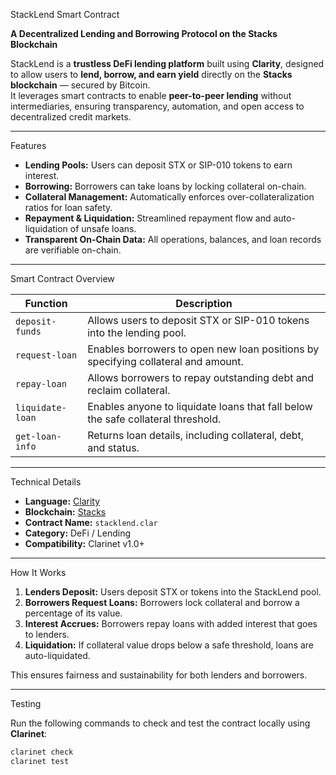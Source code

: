 StackLend Smart Contract

**A Decentralized Lending and Borrowing Protocol on the Stacks Blockchain**

StackLend is a **trustless DeFi lending platform** built using **Clarity**, designed to allow users to **lend, borrow, and earn yield** directly on the **Stacks blockchain** — secured by Bitcoin.  
It leverages smart contracts to enable **peer-to-peer lending** without intermediaries, ensuring transparency, automation, and open access to decentralized credit markets.

---

Features

- **Lending Pools:** Users can deposit STX or SIP-010 tokens to earn interest.  
- **Borrowing:** Borrowers can take loans by locking collateral on-chain.  
- **Collateral Management:** Automatically enforces over-collateralization ratios for loan safety.  
- **Repayment & Liquidation:** Streamlined repayment flow and auto-liquidation of unsafe loans.  
- **Transparent On-Chain Data:** All operations, balances, and loan records are verifiable on-chain.

---

Smart Contract Overview

| Function | Description |
|-----------|--------------|
| `deposit-funds` | Allows users to deposit STX or SIP-010 tokens into the lending pool. |
| `request-loan` | Enables borrowers to open new loan positions by specifying collateral and amount. |
| `repay-loan` | Allows borrowers to repay outstanding debt and reclaim collateral. |
| `liquidate-loan` | Enables anyone to liquidate loans that fall below the safe collateral threshold. |
| `get-loan-info` | Returns loan details, including collateral, debt, and status. |

---

Technical Details

- **Language:** [Clarity](https://docs.stacks.co/write-smart-contracts/clarity-overview)  
- **Blockchain:** [Stacks](https://stacks.co/)  
- **Contract Name:** `stacklend.clar`  
- **Category:** DeFi / Lending  
- **Compatibility:** Clarinet v1.0+  

---

How It Works

1. **Lenders Deposit:** Users deposit STX or tokens into the StackLend pool.  
2. **Borrowers Request Loans:** Borrowers lock collateral and borrow a percentage of its value.  
3. **Interest Accrues:** Borrowers repay loans with added interest that goes to lenders.  
4. **Liquidation:** If collateral value drops below a safe threshold, loans are auto-liquidated.  

This ensures fairness and sustainability for both lenders and borrowers.

---

Testing

Run the following commands to check and test the contract locally using **Clarinet**:

```bash
clarinet check
clarinet test
